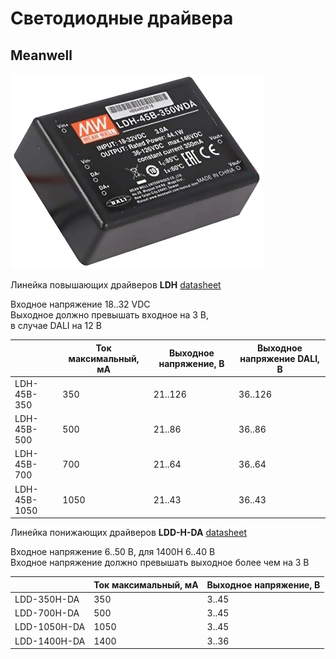 # Светодиодные драйвера

## Meanwell

![](ldh45b.png)

Линейка повышающих драйверов __LDH__ [datasheet](LDH-45A-1050.pdf)

Входное напряжение 18..32 VDC  
Выходное должно превышать входное на 3 В,  
в случае DALI на 12 В

|  | Ток максимальный, мА  | Выходное напряжение, В | Выходное напряжение DALI, В
| ------ | ------- | ------ | ----- |
| LDH-45B-350  | 350  | 21..126 | 36..126 |
| LDH-45B-500  | 500  | 21..86  | 36..86  |
| LDH-45B-700  | 700  | 21..64  | 36..64  |
| LDH-45B-1050 | 1050 | 21..43  | 36..43  |

Линейка понижающих драйверов __LDD-H-DA__ [datasheet](LDD-1050H-DA.pdf)

Входное напряжение 6..50 В, для 1400Н 6..40 В  
Входное напряжение должно превышать выходное более чем на 3 В

|  | Ток максимальный, мА  | Выходное напряжение, В |
| ------ | ------- | ------ |
| LDD-350H-DA  | 350  | 3..45  |
| LDD-700H-DA  | 500  | 3..45  | 
| LDD-1050H-DA | 1050 | 3..45  | 
| LDD-1400H-DA | 1400 | 3..36  | 